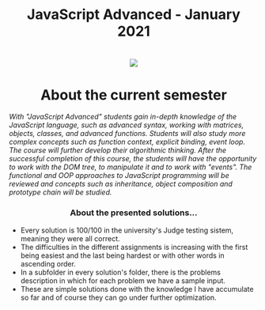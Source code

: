 <h1 align="center"> JavaScript Advanced - January 2021 <h1>
<p align="center">
  <a href="https://softuni.bg/trainings/3217/js-advanced-january-2021/internal">
    <img src="https://i.imgur.com/arAr8gZ.png" />
  </a>
<p>
  
<h1 align="center">About the current semester</h1>

<p><i>With "JavaScript Advanced" students gain in-depth knowledge of the JavaScript language, such as advanced syntax, working with matrices, objects, classes, and advanced functions. Students will also study more complex concepts such as function context, explicit binding, event loop. The course will further develop their algorithmic thinking. After the successful completion of this course, the students will have the opportunity to work with the DOM tree, to manipulate it and to work with "events". The functional and OOP approaches to JavaScript programming will be reviewed and concepts such as inheritance, object composition and prototype chain will be studied.</i></p>

<h3 align="center">About the presented solutions...</h3>

- Every solution is 100/100 in the university's Judge testing sistem, meaning they were all correct.
- The difficulties in the different assignments is increasing with the first being easiest and the last being hardest or with other words in ascending order.
- In a subfolder in every solution's folder, there is the problems description in which for each problem we have a sample input.
- These are simple solutions done with the knowledge I have accumulate so far and of course they can go under further optimization.

